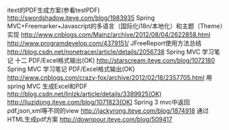 itext的PDF生成方案(参看testPDF)
http://swordshadow.iteye.com/blog/1983935
Spring MVC+Freemarker+Javascript的多语言（国际化i18n/本地化）和主题（Theme）实现
http://www.cnblogs.com/Mainz/archive/2012/08/04/2622858.html
http://www.programdevelop.com/4379151/
JFreeReport使用方法总结
http://blog.csdn.net/nonetracer/article/details/2056738
Spring MVC 学习笔记 十二 PDF/Excel格式输出(OK)
http://starscream.iteye.com/blog/1072180
Spring MVC 学习笔记 PDF/Excel格式输出(OK)
http://www.cnblogs.com/crazy-fox/archive/2012/02/18/2357705.html
 用spring MVC 生成Excel和PDF
http://blog.csdn.net/linlzk/article/details/3389925(OK)
http://liuzidong.iteye.com/blog/1071823(OK)
Spring 3 mvc中返回pdf,json,xml等不同的view
http://jackyrong.iteye.com/blog/1874918
通过HTML生成pdf方案
http://downpour.iteye.com/blog/509417